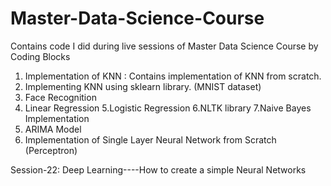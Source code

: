 # Master-Data-Science-Course
Contains code I did during live sessions of Master Data Science Course by Coding Blocks
1. Implementation of KNN : Contains implementation of KNN from scratch.
2. Implementing KNN using sklearn library. (MNIST dataset)
3. Face Recognition
4. Linear Regression
5.Logistic Regression
6.NLTK library
7.Naive Bayes Implementation
8. ARIMA Model 
9. Implementation of Single Layer Neural Network from Scratch (Perceptron)


Session-22: Deep Learning----How to create a simple Neural Networks
